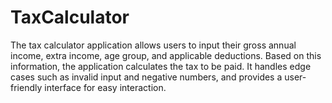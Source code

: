 # TaxCalculator
The tax calculator application allows users to input their gross annual income, extra income, age group, and applicable deductions. Based on this information, the application calculates the tax to be paid. It handles edge cases such as invalid input and negative numbers, and provides a user-friendly interface for easy interaction.
